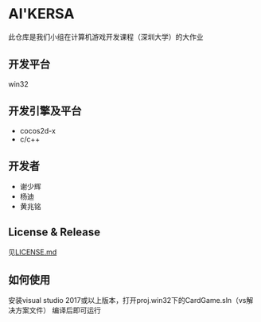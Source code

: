 # AI'KERSA
此仓库是我们小组在计算机游戏开发课程（深圳大学）的大作业

## 开发平台
win32
## 开发引擎及平台
- cocos2d-x
- c/c++
## 开发者
- 谢少辉
- 杨迪
- 黄兆铭
## License & Release
见<a href="https://github.com/UnknownArkish/CardGame/blob/master/LICENSE">LICENSE.md</a>
## 如何使用
安装visual studio 2017或以上版本，打开proj.win32下的CardGame.sln（vs解决方案文件）
编译后即可运行
